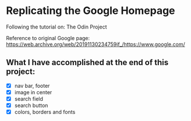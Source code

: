 # Replicating the Google Homepage
Following the tutorial on: The Odin Project

Reference to original Google page: https://web.archive.org/web/20191130234759if_/https://www.google.com/

## What I have accomplished at the end of this project:
- [x] nav bar, footer
- [x] image in center 
- [x] search field
- [x] search button
- [x] colors, borders and fonts

